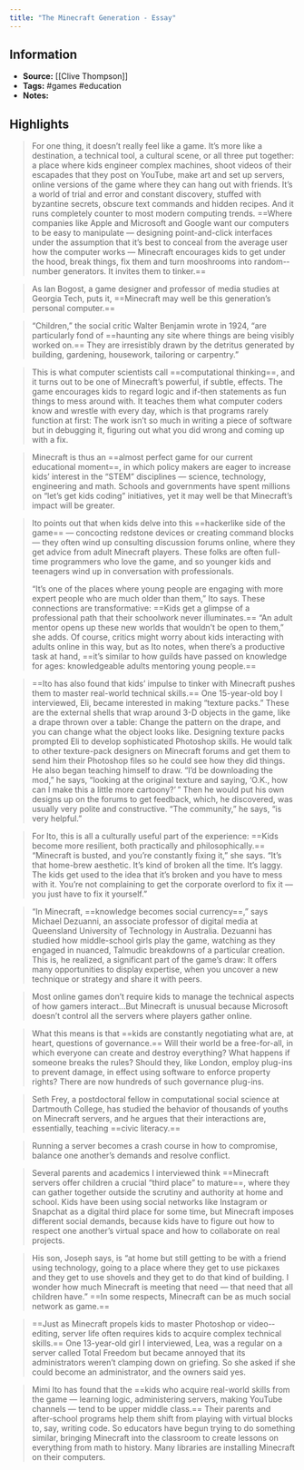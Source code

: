 ```yaml
---
title: "The Minecraft Generation - Essay"
---
```

## Information
- **Source:** [[Clive Thompson]]
- **Tags:** #games #education 
- **Notes:** 

## Highlights
> For one thing, it doesn’t really feel like a game. It’s more like a destination, a technical tool, a cultural scene, or all three put together: a place where kids engineer complex machines, shoot videos of their escapades that they post on YouTube, make art and set up servers, online versions of the game where they can hang out with friends. It’s a world of trial and error and constant discovery, stuffed with byzantine secrets, obscure text commands and hidden recipes. And it runs completely counter to most modern computing trends. ==Where companies like Apple and Microsoft and Google want our computers to be easy to manipulate — designing point-and-click interfaces under the assumption that it’s best to conceal from the average user how the computer works — Minecraft encourages kids to get under the hood, break things, fix them and turn mooshrooms into random-­number generators. It invites them to tinker.==

> As Ian Bogost, a game designer and professor of media studies at Georgia Tech, puts it, ==Minecraft may well be this generation’s personal computer.==

> “Children,” the social critic Walter Benjamin wrote in 1924, “are particularly fond of ==haunting any site where things are being visibly worked on.== They are irresistibly drawn by the detritus generated by building, gardening, housework, tailoring or carpentry.”

> This is what computer scientists call ==computational thinking==, and it turns out to be one of Minecraft’s powerful, if subtle, effects. The game encourages kids to regard logic and if-then statements as fun things to mess around with. It teaches them what computer coders know and wrestle with every day, which is that programs rarely function at first: The work isn’t so much in writing a piece of software but in debugging it, figuring out what you did wrong and coming up with a fix.

> Minecraft is thus an ==almost perfect game for our current educational moment==, in which policy makers are eager to increase kids’ interest in the “STEM” disciplines — science, technology, engineering and math. Schools and governments have spent millions on “let’s get kids coding” initiatives, yet it may well be that Minecraft’s impact will be greater.

> Ito points out that when kids delve into this ==hackerlike side of the game== — concocting redstone devices or creating command blocks — they often wind up consulting discussion forums online, where they get advice from adult Minecraft players. These folks are often full-time programmers who love the game, and so younger kids and teenagers wind up in conversation with professionals.
> 
> “It’s one of the places where young people are engaging with more expert people who are much older than them,” Ito says. These connections are transformative: ==Kids get a glimpse of a professional path that their schoolwork never illuminates.== “An adult mentor opens up these new worlds that wouldn’t be open to them,” she adds. Of course, critics might worry about kids interacting with adults online in this way, but as Ito notes, when there’s a productive task at hand, ==it’s similar to how guilds have passed on knowledge for ages: knowledgeable adults mentoring young people.==

> ==Ito has also found that kids’ impulse to tinker with Minecraft pushes them to master real-world technical skills.== One 15-year-old boy I interviewed, Eli, became interested in making “texture packs.” These are the external shells that wrap around 3-D objects in the game, like a drape thrown over a table: Change the pattern on the drape, and you can change what the object looks like. Designing texture packs prompted Eli to develop sophisticated Photoshop skills. He would talk to other texture-­pack designers on Minecraft forums and get them to send him their Photoshop files so he could see how they did things. He also began teaching himself to draw. “I’d be downloading the mod,” he says, “looking at the original texture and saying, ‘O.K., how can I make this a little more cartoony?’ ” Then he would put his own designs up on the forums to get feedback, which, he discovered, was usually very polite and constructive. “The community,” he says, “is very helpful.”

> For Ito, this is all a culturally useful part of the experience: ==Kids become more resilient, both practically and philosophically.== “Minecraft is busted, and you’re constantly fixing it,” she says. “It’s that home-brew aesthetic. It’s kind of broken all the time. It’s laggy. The kids get used to the idea that it’s broken and you have to mess with it. You’re not complaining to get the corporate overlord to fix it — you just have to fix it yourself.”

> “In Minecraft, ==knowledge becomes social currency==,” says Michael Dezuanni, an associate professor of digital media at Queensland University of Technology in Australia. Dezuanni has studied how middle-­school girls play the game, watching as they engaged in nuanced, Talmudic breakdowns of a particular creation. This is, he realized, a significant part of the game’s draw: It offers many opportunities to display expertise, when you uncover a new technique or strategy and share it with peers.

> Most online games don’t require kids to manage the technical aspects of how gamers interact...But Minecraft is unusual because Microsoft doesn’t control all the servers where players gather online.

> What this means is that ==kids are constantly negotiating what are, at heart, questions of governance.== Will their world be a free-for-all, in which everyone can create and destroy everything? What happens if someone breaks the rules? Should they, like London, employ plug-ins to prevent damage, in effect using software to enforce property rights? There are now hundreds of such governance plug-ins.

> Seth Frey, a postdoctoral fellow in computational social science at Dartmouth College, has studied the behavior of thousands of youths on Minecraft servers, and he argues that their interactions are, essentially, teaching ==civic literacy.==

> Running a server becomes a crash course in how to compromise, balance one another’s demands and resolve conflict.

> Several parents and academics I interviewed think ==Minecraft servers offer children a crucial “third place” to mature==, where they can gather together outside the scrutiny and authority at home and school. Kids have been using social networks like Instagram or Snapchat as a digital third place for some time, but Minecraft imposes different social demands, because kids have to figure out how to respect one another’s virtual space and how to collaborate on real projects.


> His son, Joseph says, is “at home but still getting to be with a friend using technology, going to a place where they get to use pickaxes and they get to use shovels and they get to do that kind of building. I wonder how much Minecraft is meeting that need — that need that all children have.” ==In some respects, Minecraft can be as much social network as game.==

> ==Just as Minecraft propels kids to master Photoshop or video-­editing, server life often requires kids to acquire complex technical skills.== One 13-year-old girl I interviewed, Lea, was a regular on a server called Total Freedom but became annoyed that its administrators weren’t clamping down on griefing. So she asked if she could become an administrator, and the owners said yes.

> Mimi Ito has found that the ==kids who acquire real-world skills from the game — learning logic, administering servers, making YouTube channels — tend to be upper middle class.== Their parents and after-­school programs help them shift from playing with virtual blocks to, say, writing code. So educators have begun trying to do something similar, bringing Minecraft into the classroom to create lessons on everything from math to history. Many libraries are installing Minecraft on their computers.